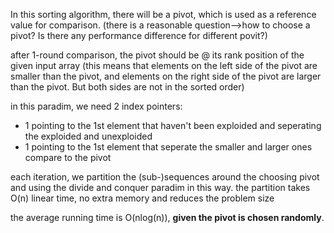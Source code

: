 In this sorting algorithm, there will be a pivot, which is used as a reference value for comparison.
(there is a reasonable question-->how to choose a pivot? Is there any performance difference for different povit?)

after 1-round comparison, the pivot should be @ its rank position of the given input array
(this means that elements on the left side of the pivot are smaller than the pivot, and elements on the right side of the pivot are larger
than the pivot. But both sides are not in the sorted order)

in this paradim, we need 2 index pointers:
- 1 pointing to the 1st element that haven't been exploided and seperating the exploided and unexploided
- 1 pointing to the 1st element that seperate the smaller and larger ones compare to the pivot

each iteration, we partition the (sub-)sequences around the choosing pivot and using the divide and conquer paradim in this way.
the partition takes O(n) linear time, no extra memory and reduces the problem size

the average running time is O(nlog(n)), **given the pivot is chosen randomly**.
